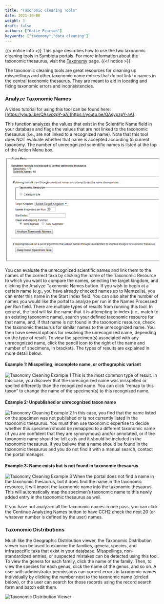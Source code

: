 ```yaml
---
title: "Taxonomic Cleaning Tools"
date: 2021-10-08
weight: 3
draft: false
authors: ["Katie Pearson"]
keywords: ["taxonomy","data cleaning"]
---
```



{{< notice info >}}
  This page describes how to use the two taxonomic cleaning tools in Symbiota portals. For more information about the taxonomic thesaurus, visit the [Taxonomy](https://biokic.github.io/symbiota-docs/contribute/) page.
{{</ notice >}}

The taxonomic cleaning tools are great resources for cleaning up misspellings and other taxonomic name entries that do not link to names in the central taxonomic thesaurus. They are meant to aid in locating and fixing taxonomic errors and inconsistencies.

### Analyze Taxonomic Names

A video tutorial for using this tool can be found here: [https://youtu.be/QAsypzpY-aA](https://youtu.be/QAsypzpY-aA).

This function analyzes the values that exist in the Scientific Name field in your database and flags the values that are not linked to the taxonomic thesaurus (i.e., are not linked to a recognized name). Note that this tool does NOT evaluate whether that name is accepted according to current taxonomy. The number of unrecognized scientific names is listed at the top of the Action Menu box.

![Taxonomy Cleaning Action Menu](/static/images/taxonomycleaning.png)

You can evaluate the unrecognized scientific names and link them to the names of the correct taxa by clicking the name of the Taxonomic Resource to which you want to compare the names, selecting the target kingdom, and clicking the Analyze Taxonomic Names button. If you wish to begin at a certain name (e.g., you have already checked names up to Mentzelia), you can enter this name in the Start Index field. You can also alter the number of names you would like the portal to analyze per run in the Names Processed per Run field.
There are multiple types of results from running this tool. In general, the tool will list the name that it is attempting to index (i.e., match to an existing taxonomic name), search your defined taxonomic resource for that name, and, if that name is not found in the taxonomic resource, check the taxonomic thesaurus for similar names to the unrecognized name. You then have several options for resolving the unrecognized name, depending on the type of result. To view the specimen(s) associated with any unrecognized name, click the pencil icon to the right of the name and number of specimens, in brackets. The types of results are explained in more detail below.

#### Example 1: Misspelling, incomplete name, or orthographic variant

![Taxonomy Cleaning Example 1](https://github.com/BioKIC/symbiota-docs/blob/c448ffab7a17dd93856a0d31b9a14b00225f448b/static/images/taxclean1.png)
This is the most common type of result. In this case, you discover that the unrecognized name was misspelled or spelled differently than the recognized name. You can click “remap to this taxon” to change the name of the specimen(s) to this recognized name.

#### Example 2: Unpublished or unrecognized taxon name

![Taxonomy Cleaning Example 2](https://github.com/BioKIC/symbiota-docs/blob/c448ffab7a17dd93856a0d31b9a14b00225f448b/static/images/taxclean1.png)
In this case, you find that the name listed on the specimen was not published or is not currently listed in the taxonomic thesaurus. You must then use taxonomic expertise to decide whether this specimen should be remapped to a different taxonomic name (if you are confident that they are synonymous) and/or annotated, or if the taxonomic name should be left as is and it should be included in the taxonomic thesaurus. If you believe that a name should be found in the taxonomic thesaurus and you do not find it with a manual search, contact the portal manager.

#### Example 3: Name exists but is not found in taxonomic thesaurus

![Taxonomy Cleaning Example 3](https://github.com/BioKIC/symbiota-docs/blob/c448ffab7a17dd93856a0d31b9a14b00225f448b/static/images/taxclean3.png)
When the portal does not find a name in the taxonomic thesaurus, but it does find the name in the taxonomic resource, it will import the taxonomic name into the taxonomic thesaurus. This will automatically map the specimen’s taxonomic name to this newly added entry in the taxonomic thesaurus as well.

If you have not analyzed all the taxonomic names in one pass, you can click the Continue Analyzing Names button to have CCH2 check the next 20 (or whatever number is defined by the user) names.

### Taxonomic Distributions

Much like the Geographic Distribution viewer, the Taxonomic Distribution viewer can be used to examine the families, genera, species, and infraspecific taxa that exist in your database. Misspellings, non-standardized entries, or suspected mistakes can be detected using this tool. To view the genera for each family, click the name of the family. Then, to view the species for each genus, click the name of the genus, and so on.
A user with administrator permissions can correct errors in taxonomic names individually by clicking the number next to the taxonomic name (circled below), or the user can search for those records using the record search form and batch edit them.

![Taxonomic Distribution Viewer](https://github.com/BioKIC/symbiota-docs/blob/e716f83e18c35d0db4a70761067e7326597b0265/static/images/taxonomycleanviewer.jpg)
